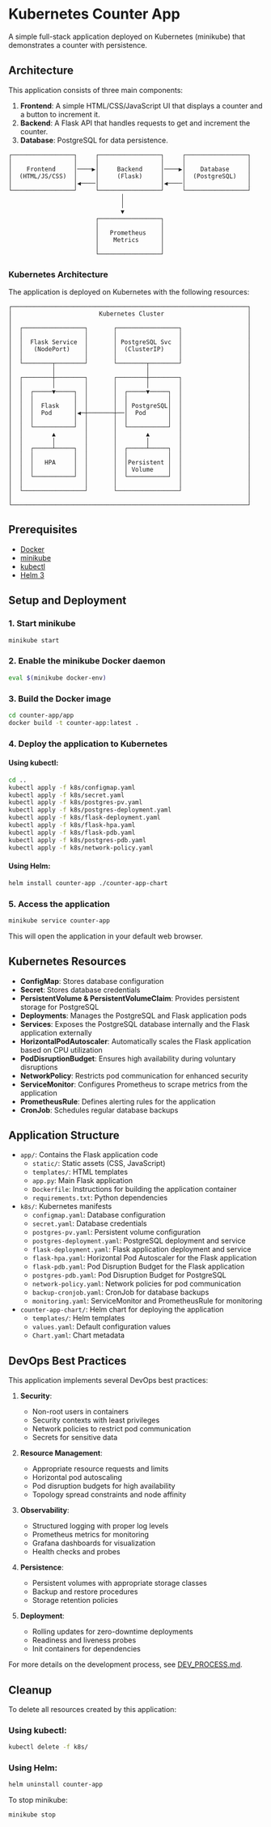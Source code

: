 # Kubernetes Counter App

A simple full-stack application deployed on Kubernetes (minikube) that demonstrates a counter with persistence.

## Architecture

This application consists of three main components:

1. **Frontend**: A simple HTML/CSS/JavaScript UI that displays a counter and a button to increment it.
2. **Backend**: A Flask API that handles requests to get and increment the counter.
3. **Database**: PostgreSQL for data persistence.

```
┌─────────────────┐     ┌─────────────────┐     ┌─────────────────┐
│                 │     │                 │     │                 │
│    Frontend     │────▶│     Backend     │────▶│    Database     │
│  (HTML/JS/CSS)  │     │     (Flask)     │     │  (PostgreSQL)   │
│                 │◀────│                 │◀────│                 │
└─────────────────┘     └─────────────────┘     └─────────────────┘
                               │
                               │
                               ▼
                        ┌─────────────────┐
                        │                 │
                        │   Prometheus    │
                        │    Metrics      │
                        │                 │
                        └─────────────────┘
```

### Kubernetes Architecture

The application is deployed on Kubernetes with the following resources:

```
┌─────────────────────────────────────────────────────────────────┐
│                        Kubernetes Cluster                       │
│                                                                 │
│  ┌─────────────────┐       ┌─────────────────┐                  │
│  │                 │       │                 │                  │
│  │  Flask Service  │       │ PostgreSQL Svc  │                  │
│  │   (NodePort)    │       │  (ClusterIP)    │                  │
│  │                 │       │                 │                  │
│  └────────┬────────┘       └────────┬────────┘                  │
│           │                         │                           │
│  ┌────────┼────────┐       ┌────────┼────────┐                  │
│  │        │        │       │        │        │                  │
│  │  ┌─────▼─────┐  │       │  ┌─────▼─────┐  │                  │
│  │  │           │  │       │  │           │  │                  │
│  │  │  Flask    │  │       │  │ PostgreSQL│  │                  │
│  │  │  Pod      │◀─┼───────┼──│  Pod      │  │                  │
│  │  │           │  │       │  │           │  │                  │
│  │  └───────────┘  │       │  └───────────┘  │                  │
│  │        ▲        │       │        ▲        │                  │
│  │        │        │       │        │        │                  │
│  │  ┌─────┴─────┐  │       │  ┌─────┴─────┐  │                  │
│  │  │           │  │       │  │           │  │                  │
│  │  │   HPA     │  │       │  │Persistent │  │                  │
│  │  │           │  │       │  │ Volume    │  │                  │
│  │  └───────────┘  │       │  └───────────┘  │                  │
│  │                 │       │                 │                  │
│  └─────────────────┘       └─────────────────┘                  │
│                                                                 │
└─────────────────────────────────────────────────────────────────┘
```

## Prerequisites

- [Docker](https://www.docker.com/get-started)
- [minikube](https://minikube.sigs.k8s.io/docs/start/)
- [kubectl](https://kubernetes.io/docs/tasks/tools/install-kubectl/)
- [Helm 3](https://helm.sh/docs/intro/install/)

## Setup and Deployment

### 1. Start minikube

```bash
minikube start
```

### 2. Enable the minikube Docker daemon

```bash
eval $(minikube docker-env)
```

### 3. Build the Docker image

```bash
cd counter-app/app
docker build -t counter-app:latest .
```

### 4. Deploy the application to Kubernetes

#### Using kubectl:

```bash
cd ..
kubectl apply -f k8s/configmap.yaml
kubectl apply -f k8s/secret.yaml
kubectl apply -f k8s/postgres-pv.yaml
kubectl apply -f k8s/postgres-deployment.yaml
kubectl apply -f k8s/flask-deployment.yaml
kubectl apply -f k8s/flask-hpa.yaml
kubectl apply -f k8s/flask-pdb.yaml
kubectl apply -f k8s/postgres-pdb.yaml
kubectl apply -f k8s/network-policy.yaml
```

#### Using Helm:

```bash
helm install counter-app ./counter-app-chart
```

### 5. Access the application

```bash
minikube service counter-app
```

This will open the application in your default web browser.

## Kubernetes Resources

- **ConfigMap**: Stores database configuration
- **Secret**: Stores database credentials
- **PersistentVolume & PersistentVolumeClaim**: Provides persistent storage for PostgreSQL
- **Deployments**: Manages the PostgreSQL and Flask application pods
- **Services**: Exposes the PostgreSQL database internally and the Flask application externally
- **HorizontalPodAutoscaler**: Automatically scales the Flask application based on CPU utilization
- **PodDisruptionBudget**: Ensures high availability during voluntary disruptions
- **NetworkPolicy**: Restricts pod communication for enhanced security
- **ServiceMonitor**: Configures Prometheus to scrape metrics from the application
- **PrometheusRule**: Defines alerting rules for the application
- **CronJob**: Schedules regular database backups

## Application Structure

- `app/`: Contains the Flask application code
  - `static/`: Static assets (CSS, JavaScript)
  - `templates/`: HTML templates
  - `app.py`: Main Flask application
  - `Dockerfile`: Instructions for building the application container
  - `requirements.txt`: Python dependencies
- `k8s/`: Kubernetes manifests
  - `configmap.yaml`: Database configuration
  - `secret.yaml`: Database credentials
  - `postgres-pv.yaml`: Persistent volume configuration
  - `postgres-deployment.yaml`: PostgreSQL deployment and service
  - `flask-deployment.yaml`: Flask application deployment and service
  - `flask-hpa.yaml`: Horizontal Pod Autoscaler for the Flask application
  - `flask-pdb.yaml`: Pod Disruption Budget for the Flask application
  - `postgres-pdb.yaml`: Pod Disruption Budget for PostgreSQL
  - `network-policy.yaml`: Network policies for pod communication
  - `backup-cronjob.yaml`: CronJob for database backups
  - `monitoring.yaml`: ServiceMonitor and PrometheusRule for monitoring
- `counter-app-chart/`: Helm chart for deploying the application
  - `templates/`: Helm templates
  - `values.yaml`: Default configuration values
  - `Chart.yaml`: Chart metadata

## DevOps Best Practices

This application implements several DevOps best practices:

1. **Security**:
   - Non-root users in containers
   - Security contexts with least privileges
   - Network policies to restrict pod communication
   - Secrets for sensitive data

2. **Resource Management**:
   - Appropriate resource requests and limits
   - Horizontal pod autoscaling
   - Pod disruption budgets for high availability
   - Topology spread constraints and node affinity

3. **Observability**:
   - Structured logging with proper log levels
   - Prometheus metrics for monitoring
   - Grafana dashboards for visualization
   - Health checks and probes

4. **Persistence**:
   - Persistent volumes with appropriate storage classes
   - Backup and restore procedures
   - Storage retention policies

5. **Deployment**:
   - Rolling updates for zero-downtime deployments
   - Readiness and liveness probes
   - Init containers for dependencies

For more details on the development process, see [DEV_PROCESS.md](DEV_PROCESS.md).

## Cleanup

To delete all resources created by this application:

### Using kubectl:

```bash
kubectl delete -f k8s/
```

### Using Helm:

```bash
helm uninstall counter-app
```

To stop minikube:

```bash
minikube stop

